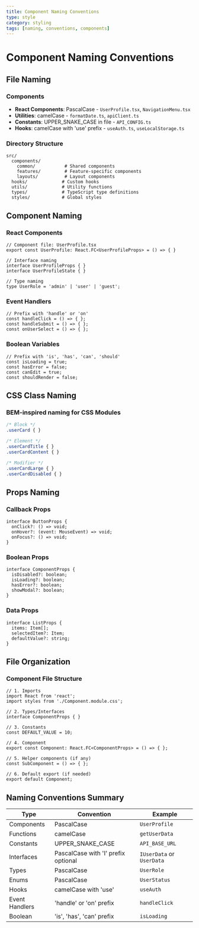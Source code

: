 ```yaml
---
title: Component Naming Conventions
type: style
category: styling
tags: [naming, conventions, components]
---
```


# Component Naming Conventions

## File Naming

### Components
- **React Components**: PascalCase - `UserProfile.tsx`, `NavigationMenu.tsx`
- **Utilities**: camelCase - `formatDate.ts`, `apiClient.ts`
- **Constants**: UPPER_SNAKE_CASE in file - `API_CONFIG.ts`
- **Hooks**: camelCase with 'use' prefix - `useAuth.ts`, `useLocalStorage.ts`

### Directory Structure
```
src/
  components/
    common/           # Shared components
    features/         # Feature-specific components
    layouts/          # Layout components
  hooks/             # Custom hooks
  utils/             # Utility functions
  types/             # TypeScript type definitions
  styles/            # Global styles
```

## Component Naming

### React Components
```tsx
// Component file: UserProfile.tsx
export const UserProfile: React.FC<UserProfileProps> = () => { }

// Interface naming
interface UserProfileProps { }
interface UserProfileState { }

// Type naming
type UserRole = 'admin' | 'user' | 'guest';
```

### Event Handlers
```tsx
// Prefix with 'handle' or 'on'
const handleClick = () => { };
const handleSubmit = () => { };
const onUserSelect = () => { };
```

### Boolean Variables
```tsx
// Prefix with 'is', 'has', 'can', 'should'
const isLoading = true;
const hasError = false;
const canEdit = true;
const shouldRender = false;
```

## CSS Class Naming

### BEM-inspired naming for CSS Modules
```css
/* Block */
.userCard { }

/* Element */
.userCardTitle { }
.userCardContent { }

/* Modifier */
.userCardLarge { }
.userCardDisabled { }
```

## Props Naming

### Callback Props
```tsx
interface ButtonProps {
  onClick?: () => void;
  onHover?: (event: MouseEvent) => void;
  onFocus?: () => void;
}
```

### Boolean Props
```tsx
interface ComponentProps {
  isDisabled?: boolean;
  isLoading?: boolean;
  hasError?: boolean;
  showModal?: boolean;
}
```

### Data Props
```tsx
interface ListProps {
  items: Item[];
  selectedItem?: Item;
  defaultValue?: string;
}
```

## File Organization

### Component File Structure
```tsx
// 1. Imports
import React from 'react';
import styles from './Component.module.css';

// 2. Types/Interfaces
interface ComponentProps { }

// 3. Constants
const DEFAULT_VALUE = 10;

// 4. Component
export const Component: React.FC<ComponentProps> = () => { };

// 5. Helper components (if any)
const SubComponent = () => { };

// 6. Default export (if needed)
export default Component;
```

## Naming Conventions Summary

| Type | Convention | Example |
|------|------------|---------|
| Components | PascalCase | `UserProfile` |
| Functions | camelCase | `getUserData` |
| Constants | UPPER_SNAKE_CASE | `API_BASE_URL` |
| Interfaces | PascalCase with 'I' prefix optional | `IUserData` or `UserData` |
| Types | PascalCase | `UserRole` |
| Enums | PascalCase | `UserStatus` |
| Hooks | camelCase with 'use' | `useAuth` |
| Event Handlers | 'handle' or 'on' prefix | `handleClick` |
| Boolean | 'is', 'has', 'can' prefix | `isLoading` |